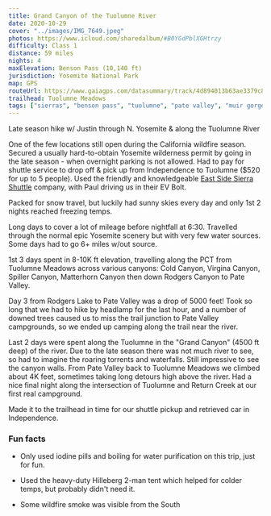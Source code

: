 ```yaml
---
title: Grand Canyon of the Tuolumne River
date: 2020-10-29
cover: "../images/IMG_7649.jpeg"
photos: https://www.icloud.com/sharedalbum/#B0YGdPblXGHtrzy
difficulty: Class 1
distance: 59 miles
nights: 4
maxElevation: Benson Pass (10,140 ft)
jurisdiction: Yosemite National Park
map: GPS
routeUrl: https://www.gaiagps.com/datasummary/track/4d894013b63ae3379c824b546d4ba0b2/?embed=True
trailhead: Tuolumne Meadows
tags: ["sierras", "benson pass", "tuolumne", "pate valley", "muir gorge", "yosemite national park", "class 1", "PCT", "california", "hike", "2020", "50-60 miles"]
---
```


Late season hike w/ Justin through N. Yosemite & along the Tuolumne River

One of the few locations still open during the California wildfire season.  Secured a usually hard-to-obtain Yosemite wilderness permit by going in the late season - when overnight parking is not allowed.  Had to pay for shuttle service to drop off & pick up from Independence to Tuolumne ($520 for up to 5 people).  Used the friendly and knowledgeable [East Side Sierra Shuttle](https://www.eastsidesierrashuttle.com/) company, with Paul driving us in their EV Bolt.

Packed for snow travel, but luckily had sunny skies every day and only 1st 2 nights reached freezing temps.

Long days to cover a lot of mileage before nightfall at 6:30.  Travelled through the normal epic Yosemite scenery but with very few water sources.  Some days had to go 6+ miles w/out source.

1st 3 days spent in 8-10K ft elevation, travelling along the PCT from Tuolumne Meadows across various canyons: Cold Canyon, Virgina Canyon, Spiller Canyon, Matterhorn Canyon then down Rodgers Canyon to Pate Valley.

Day 3 from Rodgers Lake to Pate Valley was a drop of 5000 feet!  Took so long that we had to hike by headlamp for the last hour, and a number of downed trees caused us to miss the trail junction to Pate Valley campgrounds, so we ended up camping along the trail near the river.

Last 2 days were spent along the Tuolumne in the "Grand Canyon" (4500 ft deep) of the river.  Due to the late season there was not much river to see, so had to imagine the roaring torrents and waterfalls.  Still impressive to see the canyon walls.  From Pate Valley back to Tuolumne Meadows we climbed about 4K feet, sometimes taking long detours high above the river.  Had a nice final night along the intersection of Tuolumne and Return Creek at our first real campground.

Made it to the trailhead in time for our shuttle pickup and retrieved car in Independence.

### Fun facts

* Only used iodine pills and boiling for water purification on this trip, just for fun.

* Used the heavy-duty Hilleberg 2-man tent which helped for colder temps, but probably didn't need it.

* Some wildfire smoke was visible from the South

